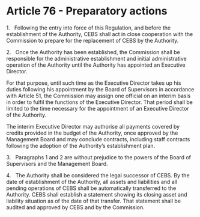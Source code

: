 # Article 76 - Preparatory actions


1.   Following the entry into force of this Regulation, and before the establishment of the Authority, CEBS shall act in close cooperation with the Commission to prepare for the replacement of CEBS by the Authority.

2.   Once the Authority has been established, the Commission shall be responsible for the administrative establishment and initial administrative operation of the Authority until the Authority has appointed an Executive Director.

For that purpose, until such time as the Executive Director takes up his duties following his appointment by the Board of Supervisors in accordance with Article 51, the Commission may assign one official on an interim basis in order to fulfil the functions of the Executive Director. That period shall be limited to the time necessary for the appointment of an Executive Director of the Authority.

The interim Executive Director may authorise all payments covered by credits provided in the budget of the Authority, once approved by the Management Board and may conclude contracts, including staff contracts following the adoption of the Authority’s establishment plan.

3.   Paragraphs 1 and 2 are without prejudice to the powers of the Board of Supervisors and the Management Board.

4.   The Authority shall be considered the legal successor of CEBS. By the date of establishment of the Authority, all assets and liabilities and all pending operations of CEBS shall be automatically transferred to the Authority. CEBS shall establish a statement showing its closing asset and liability situation as of the date of that transfer. That statement shall be audited and approved by CEBS and by the Commission.
